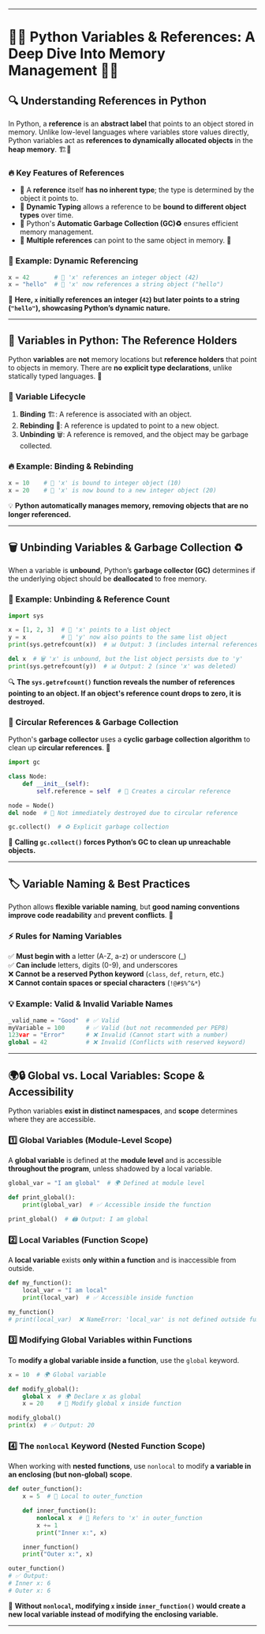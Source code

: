 
---

# **🔗🚀 Python Variables & References: A Deep Dive Into Memory Management 🧠💡**

## **🔍 Understanding References in Python**
In Python, a **reference** is an **abstract label** that points to an object stored in memory. Unlike low-level languages where variables store values directly, Python variables act as **references to dynamically allocated objects** in the **heap memory**. 🏗️💾

### **🔥 Key Features of References**
- 🔹 A **reference** itself **has no inherent type**; the type is determined by the object it points to.
- 🔹 **Dynamic Typing** allows a reference to be **bound to different object types** over time.
- 🔹 Python's **Automatic Garbage Collection (GC)♻️** ensures efficient memory management.
- 🔹 **Multiple references** can point to the same object in memory. 🔄

### **📝 Example: Dynamic Referencing**
```python
x = 42       # 🔗 'x' references an integer object (42)
x = "hello"  # 🔗 'x' now references a string object ("hello")
```
🔄 **Here, `x` initially references an integer (`42`) but later points to a string (`"hello"`), showcasing Python’s dynamic nature.**

---

## **📝 Variables in Python: The Reference Holders**
Python **variables** are **not** memory locations but **reference holders** that point to objects in memory. There are **no explicit type declarations**, unlike statically typed languages. 🚀

### **🔗 Variable Lifecycle**
1. **Binding** 🏗️: A reference is associated with an object.
2. **Rebinding** 🔄: A reference is updated to point to a new object.
3. **Unbinding** 🗑️: A reference is removed, and the object may be garbage collected.

### **🔥 Example: Binding & Rebinding**
```python
x = 10    # 🔗 'x' is bound to integer object (10)
x = 20    # 🔄 'x' is now bound to a new integer object (20)
```
💡 **Python automatically manages memory, removing objects that are no longer referenced.**

---

## **🗑️ Unbinding Variables & Garbage Collection ♻️**
When a variable is **unbound**, Python’s **garbage collector (GC)** determines if the underlying object should be **deallocated** to free memory.

### **🔬 Example: Unbinding & Reference Count**
```python
import sys

x = [1, 2, 3]  # 🔗 'x' points to a list object
y = x          # 🔗 'y' now also points to the same list object
print(sys.getrefcount(x))  # 📊 Output: 3 (includes internal references)

del x  # 🗑️ 'x' is unbound, but the list object persists due to 'y'
print(sys.getrefcount(y))  # 📊 Output: 2 (since 'x' was deleted)
```
🔍 **The `sys.getrefcount()` function reveals the number of references pointing to an object. If an object's reference count drops to zero, it is destroyed.**

### **🔄 Circular References & Garbage Collection**
Python's **garbage collector** uses a **cyclic garbage collection algorithm** to clean up **circular references**. 🔁

```python
import gc

class Node:
    def __init__(self):
        self.reference = self  # 🔄 Creates a circular reference

node = Node()
del node  # 🚨 Not immediately destroyed due to circular reference

gc.collect()  # ♻️ Explicit garbage collection
```
🚀 **Calling `gc.collect()` forces Python’s GC to clean up unreachable objects.**  

---

## **🏷️ Variable Naming & Best Practices**
Python allows **flexible variable naming**, but **good naming conventions improve code readability** and **prevent conflicts**. 🚀

### **⚡ Rules for Naming Variables**
✅ **Must begin with** a letter (A-Z, a-z) or underscore (_)  
✅ **Can include** letters, digits (0-9), and underscores  
❌ **Cannot be a reserved Python keyword** (`class`, `def`, `return`, etc.)  
❌ **Cannot contain spaces or special characters** (`!@#$%^&*`)  

### **💡 Example: Valid & Invalid Variable Names**
```python
_valid_name = "Good"  # ✅ Valid
myVariable = 100      # ✅ Valid (but not recommended per PEP8)
123var = "Error"      # ❌ Invalid (Cannot start with a number)
global = 42           # ❌ Invalid (Conflicts with reserved keyword)
```

---

## **🌍🔒 Global vs. Local Variables: Scope & Accessibility**
Python variables **exist in distinct namespaces**, and **scope** determines where they are accessible.

### **1️⃣ Global Variables (Module-Level Scope)**
A **global variable** is defined at the **module level** and is accessible **throughout the program**, unless shadowed by a local variable.

```python
global_var = "I am global"  # 🌍 Defined at module level

def print_global():
    print(global_var)  # ✅ Accessible inside the function

print_global()  # 🖨️ Output: I am global
```

### **2️⃣ Local Variables (Function Scope)**
A **local variable** exists **only within a function** and is inaccessible from outside.

```python
def my_function():
    local_var = "I am local"
    print(local_var)  # ✅ Accessible inside function

my_function()
# print(local_var)  ❌ NameError: 'local_var' is not defined outside function
```

### **3️⃣ Modifying Global Variables within Functions**
To **modify a global variable inside a function**, use the `global` keyword.

```python
x = 10  # 🌍 Global variable

def modify_global():
    global x  # 🌍 Declare x as global
    x = 20    # 🔄 Modify global x inside function

modify_global()
print(x)  # ✅ Output: 20
```

### **4️⃣ The `nonlocal` Keyword (Nested Function Scope)**
When working with **nested functions**, use `nonlocal` to modify **a variable in an enclosing (but non-global) scope**.

```python
def outer_function():
    x = 5  # 🔄 Local to outer_function

    def inner_function():
        nonlocal x  # 🔗 Refers to 'x' in outer_function
        x += 1
        print("Inner x:", x)

    inner_function()
    print("Outer x:", x)

outer_function()
# ✅ Output:
# Inner x: 6
# Outer x: 6
```
🚀 **Without `nonlocal`, modifying `x` inside `inner_function()` would create a new local variable instead of modifying the enclosing variable.**

---
